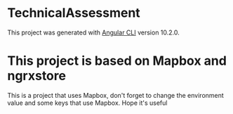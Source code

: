 # TechnicalAssessment

This project was generated with [Angular CLI](https://github.com/angular/angular-cli) version 10.2.0.

# This project is based on Mapbox and ngrxstore  

This is a project that uses Mapbox, don't forget to change the environment value and some keys that use Mapbox. Hope it's useful
